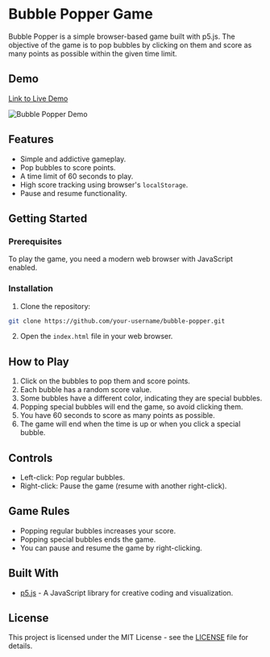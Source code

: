 # Bubble Popper Game

Bubble Popper is a simple browser-based game built with p5.js. The objective of the game is to pop bubbles by clicking on them and score as many points as possible within the given time limit.

## Demo

[Link to Live Demo](https://your-demo-link.com)

![Bubble Popper Demo](demo.gif)

## Features

- Simple and addictive gameplay.
- Pop bubbles to score points.
- A time limit of 60 seconds to play.
- High score tracking using browser's `localStorage`.
- Pause and resume functionality.

## Getting Started

### Prerequisites

To play the game, you need a modern web browser with JavaScript enabled.

### Installation

1. Clone the repository:

```bash
git clone https://github.com/your-username/bubble-popper.git
```

2. Open the `index.html` file in your web browser.

## How to Play

1. Click on the bubbles to pop them and score points.
2. Each bubble has a random score value.
3. Some bubbles have a different color, indicating they are special bubbles.
4. Popping special bubbles will end the game, so avoid clicking them.
5. You have 60 seconds to score as many points as possible.
6. The game will end when the time is up or when you click a special bubble.

## Controls

- Left-click: Pop regular bubbles.
- Right-click: Pause the game (resume with another right-click).

## Game Rules

- Popping regular bubbles increases your score.
- Popping special bubbles ends the game.
- You can pause and resume the game by right-clicking.

## Built With

- [p5.js](https://p5js.org/) - A JavaScript library for creative coding and visualization.

## License

This project is licensed under the MIT License - see the [LICENSE](LICENSE) file for details.